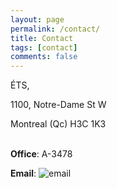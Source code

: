 ```yaml
---
layout: page
permalink: /contact/
title: Contact
tags: [contact]
comments: false
---
```

ÉTS,

1100, Notre-Dame St W

Montreal (Qc) H3C 1K3
<br/>
<br/>

**Office**: A-3478

**Email**: <img src="{{ site.url }}/images/{{ site.owner.email-img }}" alt="email">

